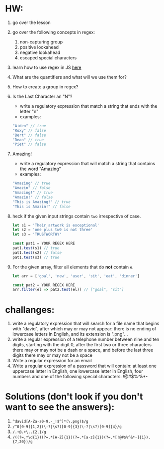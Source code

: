 # HW:
1. go over the lesson
2. go over the following concepts in regex:
   1. non-capturing group
   2. positive lookahead
   3. negative lookahead
   4. escaped special characters

3. learn how to use regex in JS [here](https://www.youtube.com/watch?v=771oRok_Ynw)

4. What are the quantifiers and what will we use them for?
5. How to create a group in regex?

6. Is the Last Character an "N"?
   * write a regulatory expression that match a string that ends with the letter "n"
   * examples:
   ```js
   "Aiden" // true
   "Roxy" // false
   "Bert" // false
   "Dean" // true
   "Piet" // false
   ```
7. Amazing!
   * write a regulatory expression that will match a string that contains the word "Amazing"
   * examples:
   ```js
   "Amazing" // true
   "Amazin" // false
   "Amazing!" // true
   "Amazin!" // false
   "This is Amazing!" // true
   "This is Amazin!" // false
   ```
8. heck if the given input strings contain `two` irrespective of case.
   ```js
   let s1 = 'Their artwork is exceptional'
   let s2 = 'one plus tw0 is not three'
   let s3 = 'TRUSTWORTHY'

   const pat1 = YOUR REGEX HERE
   pat1.test(s1) // true
   pat1.test(s2) // false
   pat1.test(s3) // true
   ```
9. For the given array, filter all elements that do **not** contain `e`.
   ```js
   let arr = ['goal', 'new', 'user', 'sit', 'eat', 'dinner']

   const pat2 = YOUR REGEX HERE
   arr.filter(el => pat2.test(el)) // ["goal", "sit"]
   ```
# challanges:
1. write a regulatory expression that will search for a file name that begins with "david", after which may or may not appear: there is no ending of lowercase letters in English, and its extension is ".png"...
2. write a regular expression of a telephone number between nine and ten digits, starting with the digit 0, after the first two or three characters there may or may not be a dash or a space, and before the last three digits there may or may not be a space
3. Write a regular expression for an email
4. Write a regular expression of a password that will contain: at least one uppercase letter in English, one lowercase letter in English, four numbers and one of the following special characters: !@#$%^&*-


# Solutions (don't look if you don't want to see the answers):
1. `^david[A-Za-z0-9.-_!$^]*(\.png)$/g`
2. `/^0[0-9]{1,2}(\-?|\s?)[0-9]{3}(\-?|\s?)[0-9]{4}/g`
3. `/.+@.+\..{2,}/g`
4. `/((?=.*\d{1})(?=.*[A-Z]{1})(?=.*[a-z]{1})(?=.*[!@#$%^&*-]{1}).{7,20})/g`